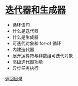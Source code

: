 # [迭代器和生成器](../../xmind/ES6.xmind)

+ 循环语句
+ 什么是迭代器
+ 什么是生成器
+ 可迭代对象和 for-of 循环
+ 内建迭代器
+ 展开运算符与非数组可迭代对象
+ 高级迭代器功能
+ 异步任务执行

[返回目录](../../README.md)
